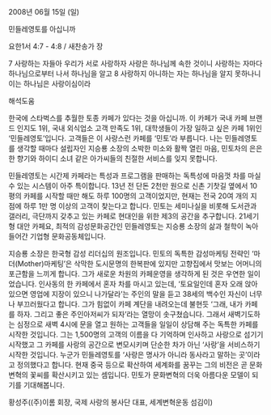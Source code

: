 2008년 06월 15일 (일)

민들레영토를 아십니까



요한1서 4:7 - 4:8 / 새찬송가  장


7 사랑하는 자들아 우리가 서로 사랑하자 사랑은 하나님께 속한 것이니 사랑하는 자마다 하나님으로부터 나서 하나님을 알고 
8 사랑하지 아니하는 자는 하나님을 알지 못하나니 이는 하나님은 사랑이심이라

해석도움





한국에 스타벅스를 추월한 토종 카페가 있다는 것을 아십니까. 이 카페가 국내 카페 브랜드 인지도 1위, 국내 외식업소 고객 만족도 1위, 대학생들이 가장 일하고 싶은 카페 1위인 ‘민들레영토’입니다. 고객들은 이 사랑스런 카페를 ‘민토’라 부릅니다. 나는 민들레영토를 생각할 때마다 설립자인 지승룡 소장의 소박한 미소와 활짝 열린 마음, 민토차의 은은한 향기와 하이디 소녀 같은 아가씨들의 친절한 서비스를 잊지 못합니다. 

 민들레영토는 시간제 카페라는 특성과 프로그램을 판매하는 독특성에 마음껏 차를 마실 수 있는 시스템이 아주 특이합니다. 13년 전 단돈 2천만 원으로 신촌 기찻길 옆에서 10평의 카페를 시작할 때만 해도 하루 100명의 고객이었지만, 현재는 전국 20여 개의 지점에 하루 1만 명 이상의 고객이 찾는다고 합니다. 민토는 세미나실을 비롯해 도서관과 갤러리, 극단까지 갖추고 있는 카페로 현대인을 위한 제3의 공간을 추구합니다. 21세기형 대안 카페요, 최적의 감성문화공간인 민들레영토는 지승룡 소장의 삶과 철학이 녹아 들어간 기업형 문화공동체입니다. 

 지승룡 소장은 한국형 감성 리더십의 원조입니다. 민토의 독특한 감성마케팅 전략인 ‘마더(Mother)마케팅’은 삭막한 도시문명의 한복판에 있지만 고향집에서 맛보는 어머니의 포근함을 느끼게 합니다. 그가 새로운 차원의 카페운영을 생각하게 된 것은 우연한 일이었습니다. 인사동의 한 카페에서 혼자 차를 마시고 있는데, ‘토요일인데 혼자 오래 앉아 있으면 영업에 지장이 있으니 나가달라’는 주인의 말을 듣고 38세의 백수인 자신이 너무나 부끄러웠다고 합니다. 그가 힘없이 카페 계단을 내려오는데 불현듯 ‘그래, 내가 카페를 하자. 그리고 좋은 주인아저씨가 되자’라는 열망이 솟구쳤습니다. 그래서 새벽기도하는 심정으로 새벽 4시에 문을 열고 원하는 고객들을 일일이 상담해 주는 독특한 카페를 시작한 것입니다. 그는 1,500명의 고객의 이름을 다 기억하며 인사하고 사랑으로 섬기기 시작했고 그 카페를 사랑의 공간으로 변모시키며 단순한 차가 아닌 ‘사랑’을 서비스하기 시작한 것입니다. 누군가 민들레영토를 ‘사랑은 명사가 아니라 동사라고 말하는 곳’이라고 정의했다고 합니다. 현재 중국 등으로 확산하여 세계화를 꿈꾸는 그의 비전은 곧 문화변혁의 꽃씨를 확산시키고 있는 셈입니다. 민토가 문화변혁의 더욱 아름다운 모델이 되기를 기대해봅니다.

황성주((주)이롬 회장, 국제 사랑의 봉사단 대표, 세계변혁운동 섬김이)